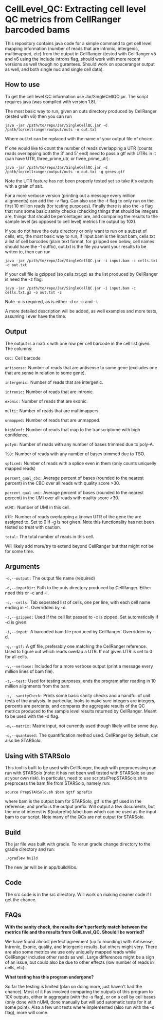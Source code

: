 # CellLevel_QC: Extracting cell level QC metrics from CellRanger barcoded bams

This repository contains java code for a simple command to get cell level mapping information (number of reads that are intronic, intergenic, multimapped, etc) from the output in CellRanger (tested with CellRanger v5 and v6 using the include introns flag, should work with more recent versions as well though no gurantees. Should work on spaceranger output as well, and both single nuc and single cell data).

## How to use

To get the cell level QC information use Jar/SingleCellQC.jar. The script requires java (was compiled with version 1.8). 

The most basic way to run, given an outs directory produced by CellRanger (tested with v6) then you can run

```
java -jar /path/to/repo/Jar/SingleCellQC.jar -d /path/to/cellranger/output/outs -o out.txt
```

Where out.txt can be replaced with the name of your output file of choice.

If one would like to count the number of reads overlapping a UTR (counts reads overlapping both the 3' and 5' end) need to pass a gtf with UTRs in it (can have UTR, three_prime_utr, or fivee_prime_utr):

```
java -jar /path/to/repo/Jar/SingleCellQC.jar -d /path/to/cellranger/output/outs -o out.txt -g genes.gtf
```

Note the UTR feature has not been properly tested yet so take it's outputs with a grain of salt.

For a more verbose version (printing out a message every million alignments) can add the -v flag. Can also use the -t flag to only run on the first 10 million reads (for testing purposes). Finally there is also the -s flag that runs some basic sanity checks (checking things that should be integers are, things that should be percentages are, and comparing the results to the sample level (as opposed to cell level) metrics file output by 10X).

If you do not have the outs directory or only want to run on a subset of cells, etc, the most basic way to run, if input.bam is the input bam, cells.txt a list of cell barcodes (plain text format, for gzipped see below, cell names should have the -1 suffix), out.txt is the file you want your results to be writen to, then can run

```
java -jar /path/to/repo/Jar/SingleCellQC.jar -i input.bam -c cells.txt -o out.txt
```

If your cell file is gzipped (so cells.txt.gz) as the list produced by CellRanger is need the -z flag:

```
java -jar /path/to/repo/Jar/SingleCellQC.jar -i input.bam -c cells.txt.gz -o out.txt -z
```

Note -o is required, as is either -d or -c and -i.

A more detailed description will be added, as well examples and more tests, assuming I ever have the time.

## Output

The output is a matrix with one row per cell barcode in the cell list given. The columns:

`CBC:` Cell barcode

`antisense:` Number of reads that are antisense to some gene (excludes one that are sense in relation to some gene).

`intergenic:` Number of reads that are intergenic.

`intronic:` Number of reads that are intronic.

`exonic:` Number of reads that are exonic.

`multi:` Number of reads that are multimappers.

`unmapped:` Number of reads that are unmapped.

`highConf:` Number of reads that map to the transcriptome with high conifdence.

`polyA:` Number of reads with any number of bases trimmed due to poly-A.

`TSO:` Number of reads with any number of bases trimmed due to TSO.

`spliced:` Number of reads with a splice even in them (only counts uniquelly mapped reads)

`percent_qual_cbc:` Average percent of bases (rounded to the nearest percent) in the CBC over all reads with quality score >30.

`percent_qual_umi:` Average percent of bases (rounded to the nearest percent) in the UMI over all reads with quality score >30.

`nUMI:` Number of UMI in this cell.

`UTR:` Number of reads overlapping a known UTR of the gene the are assigned to. Set to 0 if -g is not given. Note this functionality has not been tested so treat with caution.

`total:` The total number of reads in this cell.

Will likely add more/try to extend beyond CellRanger but that might not be for some time.

## Arguments

`-o,--output:` The output file name (required)

`-d,--inputDir:` Path to the outs directory produced by CellRanger. Either need this or -c and -i.

`-c,--cells:` Tab seperated list of cells, one per line, with each cell name ending in -1. Overridden by -d. 

`-z,--gzipped:` Used if the cell list passed to -c is zipped. Set automatically if -d is given.

`-i,--input:` A barcoded bam file produced by CellRanger. Overridden by -d.
 
 `-g,--gtf:` A gtf file, preferably one matching the CellRanger reference. Used to figure out which reads overlap a UTR. If not given UTR is set to 0 for all cells.

 `-v,--verbose:` Included for a more verbose output (print a message every million lines of bam file).

 `-t,--test:` Used for testing purposes, ends the program after reading in 10 million alignments from the bam.

 `-s,--sanityCheck:` Prints some basic sanity checks and a handful of unit tests of the analysis. In particular, looks to make sure integers are integers, percents are percents, and compares the aggregate results of the QC metrics produced to the sample level results returned by CellRanger. Meant to be used with the -d flag.

 `-m,--matrix:` Matrix input, not currently used though likely will be some day.

 `-q,--quantused:` The quantification method used. CellRanger by default, can also be STARSolo.


## Using with STARSolo

This tool is built to be used with CellRanger, though with preprocessing can run with STARSolo (note: it has not been well tested with STARSolo so use at your own risk). In particular, need to use scripts/PrepSTARSolo.sh to preprocess the bam file from STARSolo, namely run:

```
source PrepSTARSolo.sh $bam $gtf $prefix
```

where bam is the output bam for STARSolo, gtf is the gtf used in the reference, and prefix is the output prefix. Will output a few documents, but the one of interest is ${outprefix}.label.bam which can be used as the input bam to our script. Note many of the QCs are not output for STARSolo.

## Build

The jar file was built with gradle. To rerun gradle change directory to the gradle directory and run:

```
./gradlew build
```

The new jar will be in app/build/libs.

## Code

The src code is in the src directory. Will work on making cleaner code if I get the chance.

## FAQs

**With the sanity check, the results don't perfectly match between the metrics file and the results from CellLevel_QC. Should I be worried?**

We have found almost perfect agreement (up to rounding) with Antisense, Intronic, Exonic, quality, and Intergenic results, but others might very. There are also some metrics we use only uniquelly mapped reads while CellRanger includes other reads as well. Large differences might be a sign of an issue, but could also be due to other effects (low number of reads in cells, etc).

**What testing has this program undergone?**

So far the testing is limited (plan on doing more, just haven't had the chance). Most of it has involved comparing the outputs of this program to 10X outputs, either in aggregate (with the -s flag), or on a cell by cell bases (only done with nUMI, done manually but will add automatic tests for it at some point). Also a few unit tests where implemented (also run with the -s flag), more will come.
